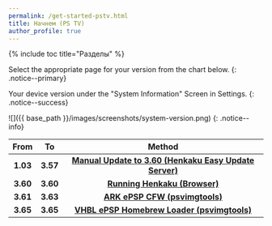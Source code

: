 ```yaml
---
permalink: /get-started-pstv.html
title: Начнем (PS TV)
author_profile: true
---
```

{% include toc title="Разделы" %}

Select the appropriate page for your version from the chart below. {: .notice--primary}

Your device version under the "System Information" Screen in Settings. {: .notice--success}

![]({{ base_path }}/images/screenshots/system-version.png) {: .notice--info}

<table>
  <colgroup>
    <col span="1" style="width: 10%;">
    <col span="1" style="width: 10%;">
    <col span="1" style="width: 80%;">
  </colgroup>
  <thead>
    <tr>
      <th style="text-align: center">From</th>
      <th style="text-align: center">To</th>
      <th style="text-align: center">Method</th>
    </tr>
  </thead>
  <tbody>
    <tr>
      <td style="text-align: center; font-weight: bold;">1.03</td>
      <td style="text-align: center; font-weight: bold;">3.57</td>
      <td style="text-align: center; font-weight: bold;"><a href="manual-update-heus">Manual Update to 3.60 (Henkaku Easy Update Server)</a></td>
    </tr>
    <tr>
      <td style="text-align: center; font-weight: bold;">3.60</td>
      <td style="text-align: center; font-weight: bold;">3.60</td>
      <td style="text-align: center; font-weight: bold;"><a href="running-henkaku(browser)">Running Henkaku (Browser)</a></td>
    </tr>
    <tr>
      <td style="text-align: center; font-weight: bold;">3.61</td>
      <td style="text-align: center; font-weight: bold;">3.63</td>
      <td style="text-align: center; font-weight: bold;"><a href="ARK(psvimgtools)">ARK ePSP CFW (psvimgtools)</a></td>
    </tr>
    <tr>
      <td style="text-align: center; font-weight: bold;">3.65</td>
      <td style="text-align: center; font-weight: bold;">3.65</td>
      <td style="text-align: center; font-weight: bold;"><a href="VHBL(psvimgtools)">VHBL ePSP Homebrew Loader (psvimgtools)</a></td>
    </tr>
  </tbody>
</table>
